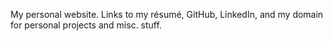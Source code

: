 My personal website.  Links to my résumé, GitHub, LinkedIn, and my domain for personal projects and misc. stuff.